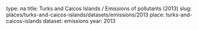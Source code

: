 type: na
title: Turks and Caicos Islands / Emissions of pollutants (2013)
slug: places/turks-and-caicos-islands/datasets/emissions/2013
place: turks-and-caicos-islands
dataset: emissions
year: 2013
